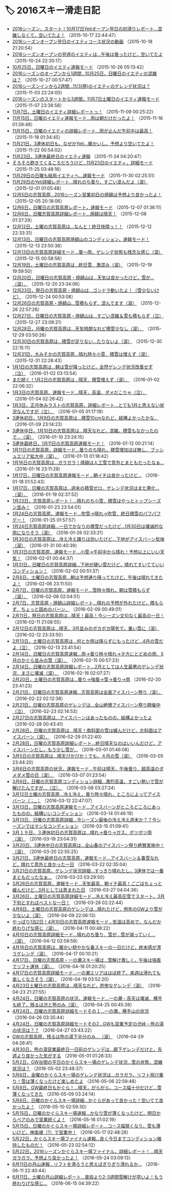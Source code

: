 # 🏷️ 2016スキー滑走日記

- [2016シーズン，スタート！10月17日Yetiオープン翌日の初滑りレポート…混雑しなくて，空いてたよ！](e390182800a6b7b9f017d9c9b5f99dcfe.md) （2015-10-17 22:44:47）
- [2016シーズンオープン翌日のイエティコース状況の動画](e3f47bcd84a3ca83694808d4cdfa3b7b4.md) （2015-10-18 21:20:54）
- [2016シーズンオープンの翌週のイエティは…午後は曇ったけど，空いてたよ](e0c11ce9abeaa8c71921f38f60bf27382.md) （2015-10-24 22:30:17）
- [10月25日，日曜日のイエティ速報モード](e786a58efa14993662c9a37329249b2aa.md) （2015-10-26 05:13:42）
- [2016シーズンのオープンから1週間…10月25日，日曜日のイエティの混雑は？](efb26119b1fb690d2dac4270288e70dc5.md) （2015-10-27 00:57:47）
- [2016シーズンインから2週間…11/3(祭)のイエティのゲレンデ状況は？](ef7ac7650338904264102ebaf29ad1540.md) （2015-11-03 22:24:00）
- [2016シーズンのスタートから3週間，11月7日土曜日のイエティ速報モード](efc48f77053df52316f5431669d9fb040.md) （2015-11-07 23:38:58）
- [11月7日，土曜日のイエティ詳細レポートっ！](ee3abbc5d2a1c8391f31436508c027325.md) （2015-11-09 00:25:22）
- [11月15日，日曜のイエティ速報モード…雨は朝だけだったよ！](e27efa5c4c10ddb1e1fac2d1189436047.md) （2015-11-16 01:39:49）
- [11月15日，日曜のイエティの詳細レポート…雨が止んだ午前中は最高！](e0a38db6be957c13bc1763f8a4012875c.md) （2015-11-18 01:34:45）
- [11月21日，3連休初日も，なぜかYeti…暖かいし，予想より空いてたよ！](ebd15ddcb5b60914d910b5a339ba5912d.md) （2015-11-22 00:54:02）
- [11月23日，3連休最終日のイエティ速報](e1da4fc049d717cdaf7bea14497d62d14.md) （2015-11-24 04:20:47）
- [そろそろ飽きてくるころだろうけど…11月23日のイエティ，詳細モード](e5f35484ab33d7a6365b8df1e5bd498ee.md) （2015-11-25 03:48:16）
- [11月29日の日曜も結局イエティへ…速報モード](e8c9bcb35464029f9ce59415c69e17c65.md) （2015-11-30 02:25:51）
- [11月29日のYeti詳細レポート…晴れのち曇り，すごい混んだよ（涙）](e2da26629d095b426dadb3405439af9f2.md) （2015-12-01 01:05:48）
- [12月5日の志賀高原…2016シーズン営業初日の焼額は予想より良かったよ！](ef6e008ea4403bf315f545e03e3912365.md) （2015-12-05 20:18:06）
- [12月6日，日曜日の志賀高原レポート，速報モード](ea6cbbb6b175c4f874355ed3ff0803902.md) （2015-12-07 01:36:11）
- [12月6日，日曜志賀高原詳細レポート…焼額は晴天！](e4e3aab38c2bd7b60d34941e12b97debc.md) （2015-12-08 01:37:29）
- [12月12日，土曜の志賀高原は…なんと！終日快晴っ！！](e62e6596ecbd2adcb87fd31ac20f83673.md) （2015-12-12 22:33:31）
- [12月13日，日曜日の志賀高原焼額山のコンディション，速報モード！](e425ebbab415a3c70eabde58bddb8b76c.md) （2015-12-13 23:50:38）
- [12月13日の志賀高原詳細モード…曇～雨，ゲレンデ状態も残念な感じ（涙）](e821fdbadf6481d2fc6a50e8245c56924.md) （2015-12-15 00:58:58）
- [12月19日，土曜日の志賀高原は…終日雪．激混み（涙）](e6dfdf40b0ca4281a38a16f361d0ff8a9.md) （2015-12-19 19:59:50）
- [12月20日，日曜日の志賀高原・焼額山は…天気は良かったけど，雪が…（涙）．](ebd526df52aa6a68924d2efc593fa803e.md) （2015-12-20 23:34:06）
- [12月23日，祭日の志賀高原・焼額山は…ゴンドラ動いたよ！（雪少ないけど）](e1c8b64321c727ff6cdf87ece71fb4809.md) （2015-12-24 00:53:08）
- [12月26日の志賀高原・焼額山…雪積もらず．混んでます（涙）](e384c1ad780351e64615249b93faa6a4e.md) （2015-12-26 22:57:26）
- [12月27日，日曜日の志賀高原・焼額山は…すごい混雑＆雪も積もらず（泣）](e6404bdff2c7444fc6dbb0fffe301fb95.md) （2015-12-27 23:08:21）
- [12月28日，月曜の志賀高原は…天気晴朗なれど積雪少なし（涙）．](e1319f7a621445fff1bf9f6fcbc307b9c.md) （2015-12-29 03:50:26）
- [12月30日の志賀高原は…積雪が足りない…たりないよ（涙）](e4a40285738868694d341e22940440a16.md) （2015-12-30 22:15:11）
- [12月31日，大みそかの志賀高原…晴れ時々小雪．積雪は増えず（涙）](e7b92c8f7a462f0e36aad6e4088436977.md) （2015-12-31 22:28:43）
- [1月1日の志賀高原は…朝は雪が降ったけど，全然ゲレンデ状況改善せず（泣）](e37b88157a8d54536900a76b4018851f4.md) （2016-01-02 03:13:54）
- [まだ続く！1月2日の志賀高原は…晴天．積雪増えず（涙）．](e65de42bf419e8d1d6447bbf6ad62b02f.md) （2016-01-02 22:06:32）
- [1月3日の志賀高原，速報モード…晴天，高温．ダメだこりゃ（泣）．](e72e642d3ac81b6dc181d2330bebe6ab6.md) （2016-01-04 02:26:42）
- [1月3日，正月休みラストの志賀高原，詳細レポート…とても1月と思えない状況なんですが（泣）．](e71be2823edacc7c59e54594033d4fc07.md) （2016-01-05 01:17:19）
- [3連休初日，1月9日の志賀高原は…積雪10cmなれど，結構よかったかな．](e1255fa46490ec5801a00f31a74ecab8f.md) （2016-01-09 23:14:23）
- [3連休中日，1月10日の志賀高原は…晴天なれど，混雑，積雪もなかったので…（涙）](eb05f341dd36fa5663d842522cfc5c771.md) （2016-01-10 23:24:15）
- [3連休最終日，1月11日の志賀高原速報モード！](eee64f02c2fb0e030e66675769b0c400b.md) （2016-01-12 00:21:14）
- [1月11日の志賀高原，詳細モード…曇りのち晴れ，積雪増加ほぼ無し．ブッシュエリア拡大中（涙）．](ea7ade142b7af9df23f8ff3c81d5feef1.md) （2016-01-13 01:18:42）
- [1月16日の志賀高原は…ガラガラ！焼額は人工雪で意外とまともだったなぁ…](e98c03a9075743993c1a2a5942e847673.md) （2016-01-16 23:11:29）
- [1月17日，日曜日の志賀高原速報モード…朝イチは良かったけど…](ea22ceca92e86d5f38bae8db000b600b0.md) （2016-01-18 01:52:43）
- [1月17日，日曜の志賀高原は…週末の積雪ゼロ．ゲレンデ状況はまた悪化…（涙）．](e344cb2f9f31aae0e88b442edbd1bf221.md) （2016-01-19 02:37:52）
- [1月23日，志賀高原レポート！…晴れのち小雪．積雪はやっとトップシーズン並み！](e4a4e2c951c84863a0b412b3eff9d4941.md) （2016-01-23 23:54:01）
- [1月24日の志賀高原，速報モード…吹雪→晴れ→吹雪．終日積雪のパフパフデー！](e559b16b719cd76174d42da33e118ac82.md) （2016-01-25 01:57:57）
- [1月24日志賀高原詳細…一日でかなりの積雪だったけど…1月30日は壊滅的な雨になりそう（涙）](e0b4b25872e18f2e773058f81726d23da.md) （2016-01-26 02:33:21）
- [1月30日の志賀高原は…冷え冷え踊りは効いたけど…下地がアイスバーン気味（涙）](e008d0e2d72a1730e8c88e2c2765a7f8d.md) （2016-01-31 00:40:39）
- [1月31日の志賀高原，速報モード…小雪→午前中から晴れ！予想以上にいい天気！](ea82959c6def001edac8f26e9778af59a.md) （2016-02-01 00:44:37）
- [1月31日，日曜日の志賀高原詳細…下地が硬い雪だけど，晴れてすいてていいコンディション！](eab59057df15d3bf475484ee0bca8d1b1.md) （2016-02-02 00:51:37）
- [2月6日，土曜日の志賀高原…朝は予想通り降ってたけど，午後は晴れてきたよ！](ed34391de917da4587b555ab82f086631.md) （2016-02-06 23:11:50）
- [2月7日，日曜の志賀高原，速報モード…雪時々晴れ，朝は雪積もらず（涙）．](e5ac310e9eaf5fa3bfcd84da6ad655f3a.md) （2016-02-08 02:04:51）
- [2月7日，志賀高原・焼額山詳細レポート…晴れの予想が外れたけど，積もらず．ちょっと固めのバーン．](e042f5bbd35fd33c245e7bde44c673e60.md) （2016-02-09 00:49:01）
- [2月11日，祭日の志賀高原は…晴天！最高！今シーズン文句なく最高の一日！](e949ea10423dd5e2b6d979067711c8af4.md) （2016-02-11 21:08:55）
- [2月12日の志賀高原は…晴天，3月並みのポカポカ陽気で，重い雪に（涙）](ec9bebc5d17950e54b6234f85cef5563e.md) （2016-02-12 23:33:50）
- [2月13日，土曜日の志賀高原は…何とか雨は降らずにもったけど…4月の雪だよ（泣）](e1f114567887a538a6f709c2d7a6a0aca.md) （2016-02-13 23:41:54）
- [2月14日，日曜日の志賀高原速報…雨→曇り時々晴れ→夕方にとどめの雨．5月のかぐら並みの雪（涙）．](eb5344383c80bd66a731f65a4bbb5fc50.md) （2016-02-15 00:57:23）
- [2月14日，日曜の志賀高原詳細レポート…2月としては人生最悪のゲレンデ状況．まさに壊滅（涙）．](e5d9f390b681e91b1efb0c538d70fd2f4.md) （2016-02-16 02:07:27）
- [2月20日，土曜日の志賀高原は…曇り→強風→雪→曇り→雨](e73c3b453febb06d92b0893f84ad1f64d.md) （2016-02-20 23:41:23）
- [2月21日，日曜日の志賀高原速報…志賀高原は全面アイスバーン祭り（涙）．](ea910c17854f7b0b3c6be10f65a9b72e3.md) （2016-02-22 02:12:38）
- [2月21日，日曜の志賀高原のゲレンデは…全山絶賛アイスバーン祭り開催中（泣）](eaae919270bb963f92d42211dcefec9d4.md) （2016-02-23 02:14:53）
- [2月27日の志賀高原は…アイスバーンはあったものの，結構よかったよ](e9caeda36629672a484bc6f0256a38fcf.md) （2016-02-28 00:43:41）
- [2月28日，日曜の志賀高原は…晴天！南斜面の雪は緩んだけど，北斜面はアイスバーン（涙）．](ef412d134c5531ec1e84e788a44dea940.md) （2016-02-29 01:22:40）
- [2月28日，日曜の志賀高原詳細レポート…終日晴天なのはいいんだけど，アイスバーンだし，もう少し雪が…](e64d1e68e6fb9b291def2c9fb4768be83.md) （2016-03-01 01:46:08）
- [3月5日の志賀高原は…晴天ぴかぴか！でも，４月の雪（涙）](e1ee1e2d4f043280df67670f1c576a04e.md) （2016-03-05 23:44:20）
- [3月6日の志賀高原の状況，速報モード…午前は晴天，午後曇り．超高温のダメダメ雪の日（涙）．](eab6d4723f481709d7a4843310baff1ad.md) （2016-03-07 01:23:54）
- [3月6日，日曜の志賀高原コンディション詳細…激烈高温，すごい勢いで雪が解けたんですが…（泣）．](eab5f7262b2e3ddafaf42637be36191a4.md) （2016-03-08 03:27:24）
- [3月12日土曜の志賀高原…冷え冷え，曇り時々晴れ，ところによってアイスバーン（；_；](ec36f3117fba0b68160f3d09c30858f12.md) （2016-03-12 22:47:07）
- [3月13日，日曜の志賀高原速報モード…アイスバーンがところどころにあったものの，結構いいコンディション](ef9d178e8aac167cb21cda90afa030b34.md) （2016-03-14 01:46:19）
- [3月13日，日曜の志賀高原詳細…今シーズン最後の冷え冷え週末か？？今シーズンではマシなコンディション](e7994576b4626277998d3bbd031cb6f9b.md) （2016-03-15 01:09:41）
- [3月１９日、３連休初日の志賀高原は…晴れ→曇り→ガス、ポツポツ雨（涙）](e3490bec75471e5bb9c249b3c36ff58bb.md) （2016-03-19 23:04:31）
- [3月20日、3連休中日の志賀高原は…全山春のアイスバーン祭り絶賛実施中！（涙）](e1a2af35aa63d99553b3c75bd079e68b3.md) （2016-03-20 22:55:25）
- [3月21日，3連休最終日の志賀高原，速報モード…アイスバーン＆春雪なれど，晴れて意外と良かった一日](e295490d16beb8a968f7a066ff4afcd3e.md) （2016-03-22 02:35:04）
- [3月21日の志賀高原，ゲレンデ状況詳細…すっきり晴れたし，3連休では一番まともだったなぁ…](e20f537dee847fae9bca6a2321fd24e78.md) （2016-03-23 03:29:50）
- [3月26日の志賀高原，速報モード…天気最高．朝イチ最高！ごごはちょっと緩んだけど…3月としては恵まれた日](ea253a004392cd8169572507870af8dad.md) （2016-03-27 04:04:36）
- [3月26日，土曜日の志賀高原詳細モード…冷え冷え最高圧雪でスタート，3月下旬とすればベストな一日！](e78702b77f77d0fa0af152a14bbbfc24d.md) （2016-03-28 02:22:44）
- [4月9日，土曜日の志賀高原のゲレンデは…晴れたけど，例年のGWより雪が少ないよ（涙）](e6edf0c2cf095d8ccd2ee70934ad39c26.md) （2016-04-09 22:06:13）
- [やっぱり1泊2日！4月10日の志賀高原速報モード…気温は高めで，なんだか終わりげな感じ（涙）．](e05ffbce833f14ec3abc818796a49c706.md) （2016-04-11 00:48:22）
- [4月10日の志賀高原詳細モード…晴れのち曇り．雪が…雪が減っていく…（涙）](e4b225da233e539cdde257c7818bdff68.md) （2016-04-12 02:59:59）
- [4月16日の志賀高原は…暖かい穏やかな春スキーの一日だけど，終末感が漂うゲレンデ（涙）](e385e1609f4ef75097ae7dc7e41ec983e.md) （2016-04-17 00:10:21）
- [4月17日，日曜の志賀高原・一の瀬スキー場は…雪解け激しく，午後は強風でリフト運休（涙）．](e7e4c56b1d803eb0fc5e0f4610aa021df.md) （2016-04-18 01:20:25）
- [4月17日の志賀高原詳細モード…一の瀬エリアはほぼ終了，来週は滑れても楽しくなさそう（涙）](eca2fdd9048d9bd8998870a640311b60f.md) （2016-04-19 03:52:20）
- [4月23日土曜日の志賀高原は…晴天なれど，悲惨なゲレンデ（涙）](e4d5769eb0f5f0344f6d1853677485b61.md) （2016-04-23 21:27:55）
- [4月24日，日曜の志賀高原の状況，速報モード…一の瀬・高天は壊滅．横手も終了，残るは渋と熊のみ（涙）](ea1655b6942534de43388a0110c548902.md) （2016-04-25 00:45:39）
- [4月24日，日曜の志賀高原詳細モードその１…一の瀬，横手山の状況](eff3009e2fd0b93c44f1975b7ddb75327.md) （2016-04-26 03:35:44）
- [4月24日，日曜の志賀高原詳細モードその2…GWも営業予定の渋峠・熊の湯の状況は？？](ebd757608a5ae796e3eaf0edbd54b0d77.md) （2016-04-27 03:43:22）
- [GWの志賀高原，残るは熊の湯下半分のみ…（涙）](e0ad65f56094cdac643fce0e7feeb7493.md) （2016-04-29 04:26:41）
- [4月30日，熊の湯営業最終日一日前のゲレンデは…廊下ゲレンデだけと，先週より良かった気がする](e53d53cc538b67b728af80a65653feb03.md) （2016-05-01 01:28:33）
- [5月2日，GW谷間の平日のかぐらスキー場のゲレンデ状況…雪の状態，混雑状況は？](e04ad11154bed032883823c19ec4642d1.md) （2016-05-02 23:48:37）
- [5月6日，金曜のかぐらスキー場のゲレンデ状況は…ガラガラ，リフト飛び乗り！雪は薄くなったけど楽しめたよ](ed141f63a74cbb7ce5fa4e14a2cab1a1a.md) （2016-05-06 22:59:48）
- [5月8日，GW最終日もかぐら！…晴天，がらがら，コース幅十分だけど…雪薄くなってきた](ee18af743b95cde3f012441b8e775b95e.md) （2016-05-09 03:24:14）
- [5月8日，日曜のかぐらスキー場詳細…かぐらがあって良かった！空いてて良かったよ！](e64de8e4f1b8ea68df420fc29879df212.md) （2016-05-10 02:59:30）
- [5月15日，日曜のかぐらスキー場速報…かなり雪が薄くなったけど，明日からペアのみで営業続くよ！](e3202fcb4dff70261c3c85cf68c97999b.md) （2016-05-16 01:02:19）
- [5月15日，日曜のかぐらスキー場詳細レポート…コース幅狭くなり，雪も薄いけど，神楽魂（?）で営業中！](ef757291ea131ba5815b68ef08aa37e8b.md) （2016-05-17 02:48:28）
- [5月22日，かぐらスキー場ファイナル速報…良く今日までコンディション維持したものだ！](e03fbe9b47df7f80f0a6ffb3f04e7c2a1.md) （2016-05-23 02:54:12）
- [5月22日，2016シーズンかぐらスキー場ファイナル，詳細レポート！…晴天ガラガラ，予想より良かったよ！](e1b1b0bbedf7954674e12476c8a823b3a.md) （2016-05-24 03:09:13）
- [6月11日の月山速報…リフトを滑ろうと思えばぎりぎり滑れるか…](e4ded3fcf3ab224eeca2666b860048feb.md) （2016-06-11 22:40:44）
- [6月11日，土曜の月山詳細レポート…普段より2-3週間雪解けが早いよ！もう終わりげな感じ…](e327eb4c0cecad498d3885a68398433a8.md) （2016-06-15 04:39:22）
